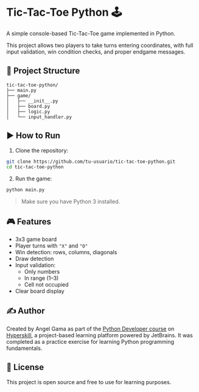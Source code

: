 # Tic-Tac-Toe Python 🕹️

A simple console-based Tic-Tac-Toe game implemented in Python.

This project allows two players to take turns entering coordinates, with full input validation, win condition checks, and proper endgame messages.

## 📂 Project Structure

```
tic-tac-toe-python/
├── main.py
├── game/
│   ├── __init__.py
│   ├── board.py
│   ├── logic.py
│   └── input_handler.py
```

## ▶️ How to Run

1. Clone the repository:

```bash
git clone https://github.com/tu-usuario/tic-tac-toe-python.git
cd tic-tac-toe-python
```

2. Run the game:

```bash
python main.py
```

> Make sure you have Python 3 installed.

## 🎮 Features

- 3x3 game board
- Player turns with `"X"` and `"O"`
- Win detection: rows, columns, diagonals
- Draw detection
- Input validation:
  - Only numbers
  - In range (1–3)
  - Cell not occupied
- Clear board display

## ✍️ Author

Created by Angel Gama as part of the [Python Developer course](https://hyperskill.org/courses/2) on [Hyperskill](https://hyperskill.org/), a project-based learning platform powered by JetBrains. It was completed as a practice exercise for learning Python programming fundamentals.

## 📄 License

This project is open source and free to use for learning purposes.
